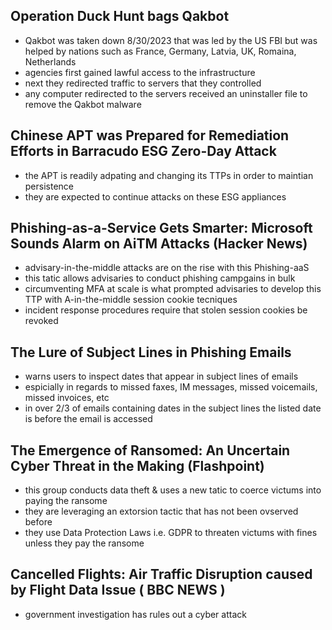 ## Operation Duck Hunt bags Qakbot
* Qakbot was taken down 8/30/2023 that was led by the US FBI but was helped by nations such as France, Germany, Latvia, UK, Romaina, Netherlands
* agencies first gained lawful access to the infrastructure
* next they redirected traffic to servers that they controlled
* any computer redirected to the servers received an uninstaller file to remove the Qakbot malware

## Chinese APT was Prepared for Remediation Efforts in Barracudo ESG Zero-Day Attack
* the APT is readily adpating and changing its TTPs in order to maintian persistence
* they are expected to continue attacks on these ESG appliances

## Phishing-as-a-Service Gets Smarter: Microsoft Sounds Alarm on AiTM Attacks (Hacker News)
* advisary-in-the-middle attacks are on the rise with this Phishing-aaS
* this tatic allows advisaries to conduct phishing campgains in bulk
* circumventing MFA at scale is what prompted advisaries to develop this TTP with A-in-the-middle session cookie tecniques 
* incident response procedures require that stolen session cookies be revoked

## The Lure of Subject Lines in Phishing Emails
* warns users to inspect dates that appear in subject lines of emails
* espicially in regards to missed faxes, IM messages, missed voicemails, missed invoices, etc
* in over 2/3 of emails containing dates in the subject lines the listed date is before the email is accessed

## The Emergence of Ransomed: An Uncertain Cyber Threat in the Making (Flashpoint)
* this group conducts data theft & uses a new tatic to coerce victums into paying the ransome
* they are leveraging an extorsion tactic that has not been ovserved before
* they use Data Protection Laws i.e. GDPR to threaten victums with fines unless they pay the ransome

## Cancelled Flights: Air Traffic Disruption caused by Flight Data Issue ( BBC NEWS )
* government investigation has rules out a cyber attack
